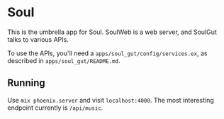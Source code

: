 # Soul

This is the umbrella app for Soul.  SoulWeb is a web server, and SoulGut talks
to various APIs.

To use the APIs, you'll need a `apps/soul_gut/config/services.ex`, as described
in `apps/soul_gut/README.md`.

## Running

Use `mix phoenix.server` and visit `localhost:4000`.  The most interesting
endpoint currently is `/api/music`.
